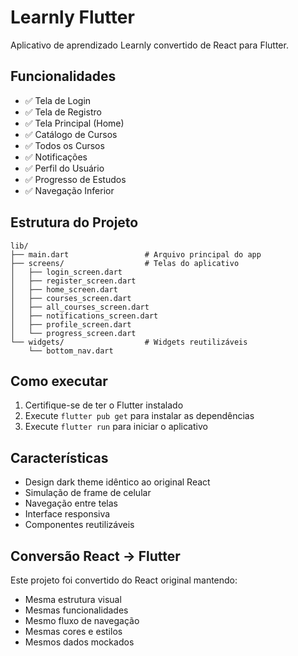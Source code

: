 # Learnly Flutter

Aplicativo de aprendizado Learnly convertido de React para Flutter.

## Funcionalidades

- ✅ Tela de Login
- ✅ Tela de Registro
- ✅ Tela Principal (Home)
- ✅ Catálogo de Cursos
- ✅ Todos os Cursos
- ✅ Notificações
- ✅ Perfil do Usuário
- ✅ Progresso de Estudos
- ✅ Navegação Inferior

## Estrutura do Projeto

```
lib/
├── main.dart                 # Arquivo principal do app
├── screens/                  # Telas do aplicativo
│   ├── login_screen.dart
│   ├── register_screen.dart
│   ├── home_screen.dart
│   ├── courses_screen.dart
│   ├── all_courses_screen.dart
│   ├── notifications_screen.dart
│   ├── profile_screen.dart
│   └── progress_screen.dart
└── widgets/                  # Widgets reutilizáveis
    └── bottom_nav.dart
```

## Como executar

1. Certifique-se de ter o Flutter instalado
2. Execute `flutter pub get` para instalar as dependências
3. Execute `flutter run` para iniciar o aplicativo

## Características

- Design dark theme idêntico ao original React
- Simulação de frame de celular
- Navegação entre telas
- Interface responsiva
- Componentes reutilizáveis

## Conversão React → Flutter

Este projeto foi convertido do React original mantendo:
- Mesma estrutura visual
- Mesmas funcionalidades
- Mesmo fluxo de navegação
- Mesmas cores e estilos
- Mesmos dados mockados